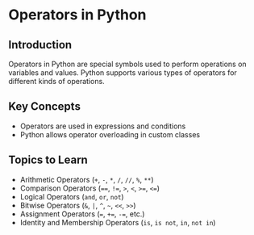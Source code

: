# Operators in Python

## Introduction
Operators in Python are special symbols used to perform operations on variables and values. Python supports various types of operators for different kinds of operations.

## Key Concepts
- Operators are used in expressions and conditions  
- Python allows operator overloading in custom classes  

## Topics to Learn
- Arithmetic Operators (`+`, `-`, `*`, `/`, `//`, `%`, `**`)  
- Comparison Operators (`==`, `!=`, `>`, `<`, `>=`, `<=`)  
- Logical Operators (`and`, `or`, `not`)  
- Bitwise Operators (`&`, `|`, `^`, `~`, `<<`, `>>`)  
- Assignment Operators (`=`, `+=`, `-=`, etc.)  
- Identity and Membership Operators (`is`, `is not`, `in`, `not in`)  
